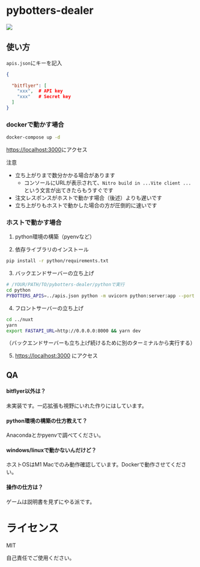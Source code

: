 # pybotters-dealer

![](img/sample.gif)

## 使い方

`apis.json`にキーを記入

```json
{
  
  "bitflyer": [
    "xxx",  # API key
    "xxx"   # Secret key
  ]
}
```

### dockerで動かす場合

```bash
docker-compose up -d
```

[https://localhost:3000]()にアクセス 

注意
- 立ち上がりまで数分かかる場合があります
  - コンソールにURLが表示されて、`Nitro build in ...Vite client ...`という文言が出てきたらもうすぐです
- 注文レスポンスがホストで動かす場合（後述）よりも遅いです
- 立ち上がりもホストで動かした場合の方が圧倒的に速いです


### ホストで動かす場合
1. python環境の構築（pyenvなど）

2. 依存ライブラリのインストール
```bash
pip install -r python/requirements.txt
```

3. バックエンドサーバーの立ち上げ
```bash
# /YOUR/PATH/TO/pybotters-dealer/pythonで実行
cd python
PYBOTTERS_APIS=../apis.json python -m uvicorn python:server:app --port 0.0.0.0
```

4. フロントサーバーの立ち上げ
```bash
cd ../nuxt
yarn
export FASTAPI_URL=http://0.0.0.0:8000 && yarn dev
```
（バックエンドサーバーも立ち上げ続けるために別のターミナルから実行する）

5. [https://localhost:3000]() にアクセス


## QA

#### bitflyer以外は？
未実装です。一応拡張も視野にいれた作りにはしています。

#### python環境の構築の仕方教えて？
Anacondaとかpyenvで調べてください。

#### windows/linuxで動かないんだけど？
ホストOSはM1 Macでのみ動作確認しています。Dockerで動作させてください。

#### 操作の仕方は？
ゲームは説明書を見ずにやる派です。

# ライセンス
MIT

自己責任でご使用ください。
